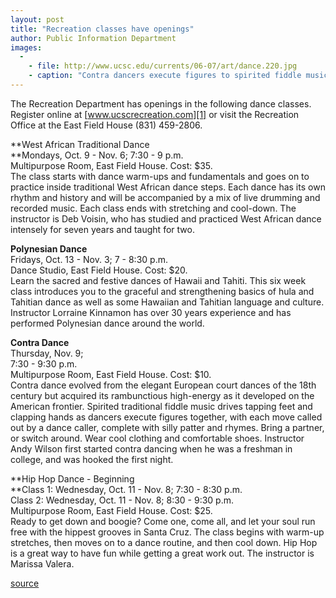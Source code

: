 ```yaml
---
layout: post
title: "Recreation classes have openings"
author: Public Information Department
images:
  -
    - file: http://www.ucsc.edu/currents/06-07/art/dance.220.jpg
    - caption: "Contra dancers execute figures to spirited fiddle music."
---
```


The Recreation Department has openings in the following dance classes. Register online at [www.ucscrecreation.com][1] or visit the Recreation Office at the East Field House (831) 459-2806.

**West African Traditional Dance  
**Mondays, Oct. 9 - Nov. 6; 7:30 - 9 p.m.   
Multipurpose Room, East Field House. Cost: $35.   
The class starts with dance warm-ups and fundamentals and goes on to practice inside traditional West African dance steps. Each dance has its own rhythm and history and will be accompanied by a mix of live drumming and recorded music. Each class ends with stretching and cool-down. The instructor is Deb Voisin, who has studied and practiced West African dance intensely for seven years and taught for two.

**Polynesian Dance**  
Fridays, Oct. 13 - Nov. 3; 7 - 8:30 p.m.  
Dance Studio, East Field House. Cost: $20.   
Learn the sacred and festive dances of Hawaii and Tahiti. This six week class introduces you to the graceful and strengthening basics of hula and Tahitian dance as well as some Hawaiian and Tahitian language and culture. Instructor Lorraine Kinnamon has over 30 years experience and has performed Polynesian dance around the world.

**Contra Dance**  
Thursday, Nov. 9;  
7:30 - 9:30 p.m.  
Multipurpose Room, East Field House. Cost: $10.   
Contra dance evolved from the elegant European court dances of the 18th century but acquired its rambunctious high-energy as it developed on the American frontier. Spirited traditional fiddle music drives tapping feet and clapping hands as dancers execute figures together, with each move called out by a dance caller, complete with silly patter and rhymes. Bring a partner, or switch around. Wear cool clothing and comfortable shoes. Instructor Andy Wilson first started contra dancing when he was a freshman in college, and was hooked the first night.   

**Hip Hop Dance - Beginning  
**Class 1: Wednesday, Oct. 11 - Nov. 8; 7:30 - 8:30 p.m.  
Class 2: Wednesday, Oct. 11 - Nov. 8; 8:30 - 9:30 p.m.  
Multipurpose Room, East Field House. Cost: $25.  
Ready to get down and boogie? Come one, come all, and let your soul run free with the hippest grooves in Santa Cruz. The class begins with warm-up stretches, then moves on to a dance routine, and then cool down. Hip Hop is a great way to have fun while getting a great work out. The instructor is Marissa Valera.  
  

[1]: http://www.ucscrecreation.com

[source](http://www1.ucsc.edu/currents/06-07/10-09/brief-recreation.asp "Permalink to brief-recreation")
